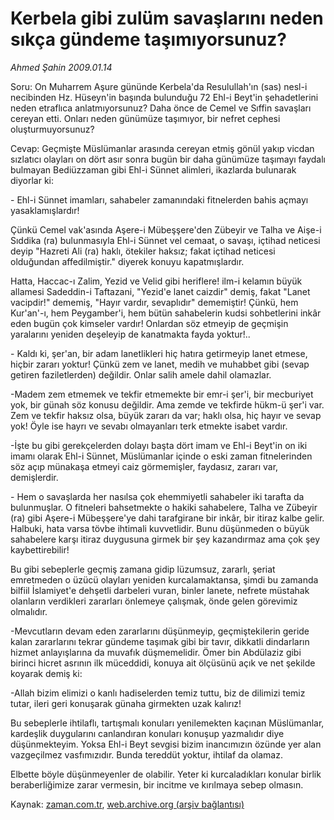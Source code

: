 # Kerbela gibi zulüm savaşlarını neden sıkça gündeme taşımıyorsunuz?

*Ahmed Şahin 2009.01.14*

<tr><td class="metin" colspan="2" style="padding-top: 20px; padding-left: 5px; padding-right: 10px;">Soru: On Muharrem Aşure gününde Kerbela'da Resulullah'ın (sas) nesl-i necibinden Hz. Hüseyn'in başında bulunduğu 72 Ehl-i Beyt'in şehadetlerini neden etraflıca anlatmıyorsunuz? Daha önce de Cemel ve Sıffin savaşları cereyan etti. Onları neden günümüze taşımıyor, bir nefret cephesi oluşturmuyorsunuz?</td></tr><tr><td class="metin" colspan="2" style="padding-top: 20px; padding-left: 5px; padding-right: 10px;"><p>Cevap: Geçmişte Müslümanlar arasında cereyan etmiş gönül yakıp vicdan sızlatıcı olayları on dört asır sonra bugün bir daha günümüze taşımayı faydalı bulmayan Bediüzzaman gibi Ehl-i Sünnet alimleri, ikazlarda bulunarak diyorlar ki: 
<p>- Ehl-i Sünnet imamları, sahabeler zamanındaki fitnelerden bahis açmayı yasaklamışlardır! 
<p>Çünkü Cemel vak'asında Aşere-i Mübeşşere'den Zübeyir ve Talha ve Aişe-i Sıddika (ra) bulunmasıyla Ehl-i Sünnet vel cemaat, o savaşı, içtihad neticesi deyip "Hazreti Ali (ra) haklı, ötekiler haksız; fakat içtihad neticesi olduğundan affedilmiştir." diyerek konuyu kapatmışlardır. 
<p>Hatta, Haccac-ı Zalim, Yezid ve Velid gibi heriflere! ilm-i kelamın büyük allamesi Sadeddin-i Taftazani, "Yezid'e lanet caizdir" demiş, fakat "Lanet vacipdir!" dememiş, "Hayır vardır, sevaplıdır" dememiştir! Çünkü, hem Kur'an'-ı, hem Peygamber'i, hem bütün sahabelerin kudsi sohbetlerini inkâr eden bugün çok kimseler vardır! Onlardan söz etmeyip de geçmişin yaralarını yeniden deşeleyip de kanatmakta fayda yoktur!.. 
<p>- Kaldı ki, şer'an, bir adam lanetlikleri hiç hatıra getirmeyip lanet etmese, hiçbir zararı yoktur! Çünkü zem ve lanet, medih ve muhabbet gibi (sevap getiren faziletlerden) değildir. Onlar salih amele dahil olamazlar.
<p>-Madem zem etmemek ve tekfir etmemekte bir emr-i şer'i, bir mecburiyet yok, bir günah söz konusu değildir. Ama zemde ve tekfirde hükm-ü şer'i var. Zem ve tekfir haksız olsa, büyük zararı da var; haklı olsa, hiç hayır ve sevap yok! Öyle ise hayrı ve sevabı olmayanları terk etmekte isabet vardır. 
<p>-İşte bu gibi gerekçelerden dolayı başta dört imam ve Ehl-i Beyt'in on iki imamı olarak Ehl-i Sünnet, Müslümanlar içinde o eski zaman fitnelerinden söz açıp münakaşa etmeyi caiz görmemişler, faydasız, zararı var, demişlerdir.
<p>- Hem o savaşlarda her nasılsa çok ehemmiyetli sahabeler iki tarafta da bulunmuşlar. O fitneleri bahsetmekte o hakiki sahabelere, Talha ve Zübeyir (ra) gibi Aşere-i Mübeşşere'ye dahi tarafgirane bir inkâr, bir itiraz kalbe gelir. Halbuki, hata varsa tövbe ihtimali kuvvetlidir. Bunu düşünmeden o büyük sahabelere karşı itiraz duygusuna girmek bir şey kazandırmaz ama çok şey kaybettirebilir!
<p>Bu gibi sebeplerle geçmiş zamana gidip lüzumsuz, zararlı, şeriat emretmeden o üzücü olayları yeniden kurcalamaktansa, şimdi bu zamanda bilfiil İslamiyet'e dehşetli darbeleri vuran, binler lanete, nefrete müstahak olanların verdikleri zararları önlemeye çalışmak, önde gelen görevimiz olmalıdır. 
<p>-Mevcutların devam eden zararlarını düşünmeyip, geçmiştekilerin geride kalan zararlarını tekrar gündeme taşımak gibi bir tavır, dikkatli dindarların hizmet anlayışlarına da muvafık düşmemelidir. Ömer bin Abdülaziz gibi birinci hicret asrının ilk müceddidi, konuya ait ölçüsünü açık ve net şekilde koyarak demiş ki: 
<p>-Allah bizim elimizi o kanlı hadiselerden temiz tuttu, biz de dilimizi temiz tutar, ileri geri konuşarak günaha girmekten uzak kalırız! 
<p>Bu sebeplerle ihtilaflı, tartışmalı konuları yenilemekten kaçınan Müslümanlar, kardeşlik duygularını canlandıran konuları konuşup yazmalıdır diye düşünmekteyim. Yoksa Ehl-i Beyt sevgisi bizim inancımızın özünde yer alan vazgeçilmez vasfımızıdır. Bunda tereddüt yoktur, ihtilaf da olamaz.
<p>Elbette böyle düşünmeyenler de olabilir. Yeter ki kurcaladıkları konular birlik beraberliğimize zarar vermesin, bir incitme ve kırılmaya sebep olmasın.<br/></p></p></p></p></p></p></p></p></p></p></p></p></p></td></tr>

Kaynak: [zaman.com.tr](http://zaman.com.tr/yazar.do?yazino=803363), [web.archive.org (arşiv bağlantısı)](http://web.archive.org/web/20090126180627/http://zaman.com.tr:80/yazar.do?yazino=803363)
